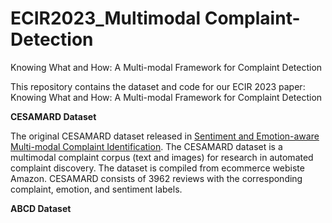 # ECIR2023_Multimodal Complaint-Detection


Knowing What and How: A Multi-modal Framework for Complaint Detection

This repository contains the dataset and code for our ECIR 2023 paper: Knowing What and How: A Multi-modal Framework for Complaint Detection

**CESAMARD Dataset**

The original CESAMARD dataset released in [Sentiment and Emotion-aware Multi-modal Complaint Identification](https://ojs.aaai.org/index.php/AAAI/article/view/21476). The CESAMARD dataset is a multimodal complaint corpus (text and images) for research in automated complaint discovery. The dataset is compiled from ecommerce webiste Amazon. CESAMARD consists of 3962 reviews with the corresponding complaint, emotion, and sentiment labels.

**ABCD Dataset**

